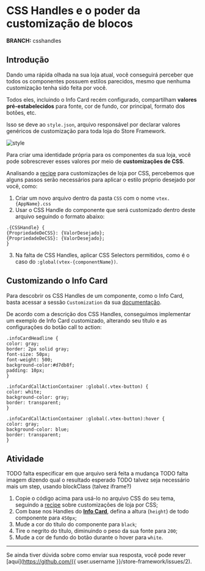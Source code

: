# CSS Handles e o poder da customização de blocos

**BRANCH:** csshandles

## Introdução

Dando uma rápida olhada na sua loja atual, você conseguirá perceber que todos os componentes possuem estilos parecidos, mesmo que nenhuma customização tenha sido feita por você.  

Todos eles, incluindo o Info Card recém configurado, compartilham **valores pré-estabelecidos** para fonte, cor de fundo, cor principal, formato dos botões, etc.

Isso se deve ao `style.json`,  arquivo responsável por declarar valores genéricos de customização para toda loja do Store Framework. 

![style](https://user-images.githubusercontent.com/52087100/69889933-60854400-12d2-11ea-8d11-97aef0f3bf83.png)

Para criar uma identidade própria para os componentes da sua loja, você pode sobrescrever esses valores por meio de **customizações de CSS**.  

Analisando a [recipe](https://vtex.io/docs/recipes/style/using-css-handles-for-store-customization) para customizações de loja por CSS, percebemos que alguns passos serão necessários para aplicar o estilo próprio desejado por você, como:

1.  Criar um novo arquivo dentro da pasta `CSS` com o nome `vtex.{AppName}.css`
2.  Usar o CSS Handle do componente que será customizado dentro deste arquivo seguindo o formato abaixo:

```
.{CSSHandle} {  
{PropriedadeDeCSS}: {ValorDesejado};
{PropriedadeDeCSS}: {ValorDesejado};  
}
```
3. Na falta de CSS Handles, aplicar CSS Selectors permitidos, como é o caso do `:global(vtex-{componentName})`. 

## Customizando o Info Card 

Para descobrir os CSS Handles de um componente, como o Info Card, basta acessar a sessão `Customization` da sua [documentação](https://vtex.io/docs/components/all/vtex.store-components/info-card). 

De acordo com a descrição dos CSS Handles, conseguimos implementar um exemplo de Info Card customizado, alterando seu título e as configurações do botão call to action:

```
.infoCardHeadline {
color: gray;
border: 2px solid gray;
font-size: 50px;
font-weight: 500;
background-color:#d7db8f;
padding: 10px;
}

.infoCardCallActionContainer :global(.vtex-button) {
color: white;
background-color: gray;
border: transparent;
}

.infoCardCallActionContainer :global(.vtex-button):hover {
color: gray;
background-color: blue;
border: transparent;
}
```

## Atividade

TODO falta especificar em que arquivo será feita a mudança
TODO falta imagem dizendo qual o resultado esperado
TODO talvez seja necessário mais um step, usando blockClass (talvez iframe?)

1. Copie o código acima para usá-lo no arquivo CSS do seu tema, seguindo a [recipe](https://vtex.io/docs/recipes/style/using-css-handles-for-store-customization) sobre customizações de loja por CSS;
2. Com base nos Handles do [**Info Card**](https://vtex.io/docs/components/all/vtex.store-components/info-card), defina a altura (`height`) de todo componente para `450px`;
3. Mude a cor do título do componente para `black`; 
4. Tire o negrito do título, diminuindo o peso da sua fonte para `200`;
5. Mude a cor de fundo do botão durante o hover para `white`. 

----

Se ainda tiver dúvida sobre como enviar sua resposta, você pode rever [aqui](https://github.com/{{ user.username }}/store-framework/issues/2).


